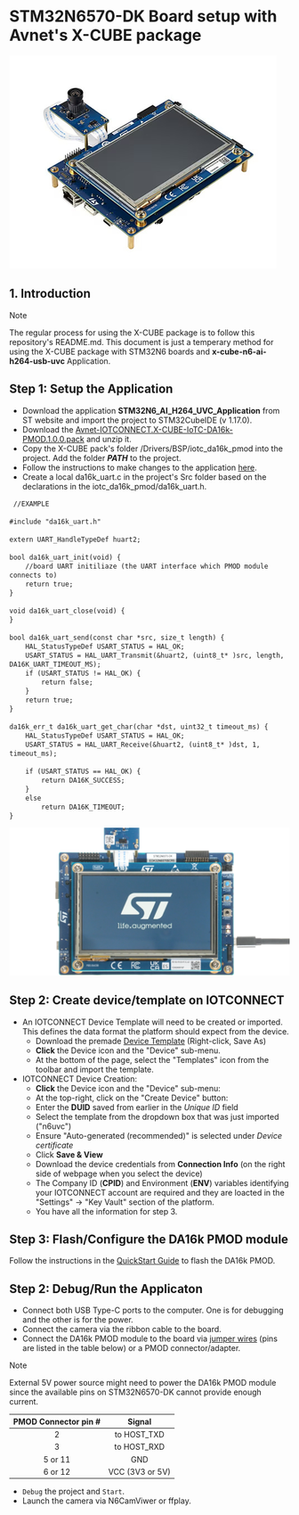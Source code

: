 # STM32N6570-DK Board setup with Avnet's X-CUBE package
<img src="../media/n6.jpg"/>

## 1. Introduction


> [!NOTE]
> The regular process for using the X-CUBE package is to follow this repository's README.md. This document is just a temperary method for using the X-CUBE package with STM32N6 boards and **x-cube-n6-ai-h264-usb-uvc** Application.
> 
## Step 1: Setup the Application
* Download the application **STM32N6_AI_H264_UVC_Application** from ST website and import the project to STM32CubeIDE (v 1.17.0).
* Download the [Avnet-IOTCONNECT.X-CUBE-IoTC-DA16k-PMOD.1.0.0.pack](https://github.com/avnet-iotconnect/I-CUBE-IoTC-DA16k-PMOD/tree/main/pack_project_dir/Files) and unzip it.
* Copy the X-CUBE pack's folder /Drivers/BSP/iotc_da16k_pmod into the project. Add the folder ***PATH*** to the project.
* Follow the instructions to make changes to the application [here](example_main.md).
* Create a local da16k_uart.c in the project's Src folder based on the declarations in the iotc_da16k_pmod/da16k_uart.h.
```
 //EXAMPLE
 
#include "da16k_uart.h"

extern UART_HandleTypeDef huart2;

bool da16k_uart_init(void) {
	//board UART initiliaze (the UART interface which PMOD module connects to)
	return true;
}

void da16k_uart_close(void) {
}

bool da16k_uart_send(const char *src, size_t length) {
	HAL_StatusTypeDef USART_STATUS = HAL_OK;
	USART_STATUS = HAL_UART_Transmit(&huart2, (uint8_t* )src, length, DA16K_UART_TIMEOUT_MS);
	if (USART_STATUS != HAL_OK) {
		return false;
	}
	return true;
}

da16k_err_t da16k_uart_get_char(char *dst, uint32_t timeout_ms) {
	HAL_StatusTypeDef USART_STATUS = HAL_OK;
	USART_STATUS = HAL_UART_Receive(&huart2, (uint8_t* )dst, 1, timeout_ms);

	if (USART_STATUS == HAL_OK) {
		return DA16K_SUCCESS;
	}
	else
		return DA16K_TIMEOUT;
}
```



<img src="../media/n6-2.png"/>

## Step 2: Create device/template on IOTCONNECT
* An IOTCONNECT Device Template will need to be created or imported. This defines the data format the platform should expect from the device.
  * Download the premade  [Device Template](n6uvc_template.JSON) (Right-click, Save As)
  * **Click** the Device icon and the "Device" sub-menu.
  * At the bottom of the page, select the "Templates" icon from the toolbar and import the template.
* IOTCONNECT Device Creation:
  * **Click** the Device icon and the "Device" sub-menu:
  * At the top-right, click on the "Create Device" button:
  * Enter the **DUID** saved from earlier in the *Unique ID* field
  * Select the template from the dropdown box that was just imported ("n6uvc")
  * Ensure "Auto-generated (recommended)" is selected under *Device certificate*
  * Click **Save & View**
  * Download the device credentials from **Connection Info** (on the right side of webpage when you select the device)
  * The Company ID (**CPID**) and Environment (**ENV**) variables identifying your IOTCONNECT account are required and they are loacted in the "Settings" -> "Key Vault" section of the platform.
  * You have all the information for step 3.
  
## Step 3: Flash/Configure the DA16k PMOD module
Follow the instructions in the [QuickStart Guide](https://github.com/avnet-iotconnect/iotc-dialog-da16k-sdk/blob/main/doc/QUICKSTART.md) to flash the DA16k PMOD.

## Step 2: Debug/Run the Applicaton
* Connect both USB Type-C ports to the computer. One is for debugging and the other is for the power.
* Connect the camera via the ribbon cable to the board.
* Connect the DA16k PMOD module to the board via [jumper wires](https://www.newark.com/multicomp-pro/mp006283/jumper-wire-kit-male-to-female/dp/15AJ6557) (pins are listed in the table below) or a PMOD connector/adapter.
> [!NOTE]
> External 5V power source might need to power the DA16k PMOD module since the available pins on STM32N6570-DK cannot provide enough current.

| PMOD Connector pin # |     Signal      |             
|:--------------------:|:---------------:| 
|          2           |   to HOST_TXD   | 
|          3           |   to HOST_RXD   | 
|       5  or 11       |       GND       |
|       6  or 12       | VCC (3V3 or 5V) |

* `Debug` the project and `Start`.
* Launch the camera via N6CamViwer or ffplay.
